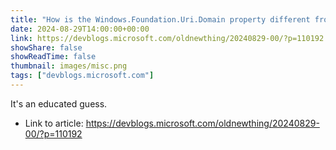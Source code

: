 ```yaml
---
title: "How is the Windows.Foundation.Uri.Domain property different from Host?"
date: 2024-08-29T14:00:00+00:00
link: https://devblogs.microsoft.com/oldnewthing/20240829-00/?p=110192
showShare: false
showReadTime: false
thumbnail: images/misc.png
tags: ["devblogs.microsoft.com"]
---
```

It's an educated guess.

- Link to article: https://devblogs.microsoft.com/oldnewthing/20240829-00/?p=110192